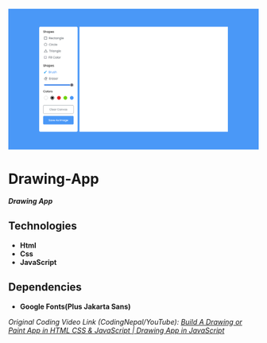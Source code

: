 ![drawing_app_1366x768_poster](./git-images/drawing_app_1366x768_poster.png)

# Drawing-App

**_Drawing App_**

## Technologies

-   **Html**
-   **Css**
-   **JavaScript**

## Dependencies

-   **Google Fonts(Plus Jakarta Sans)**

_Original Coding Video Link (CodingNepal/YouTube):_ _[Build A Drawing or Paint App in HTML CSS & JavaScript | Drawing App in JavaScript](https://youtu.be/y84tBZo8GFo)_
